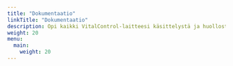 ```yaml
---
title: "Dokumentaatio"
linkTitle: "Dokumentaatio"
description: Opi kaikki VitalControl-laitteesi käsittelystä ja huollosta.
weight: 20
menu:
  main:
    weight: 20
---
```

